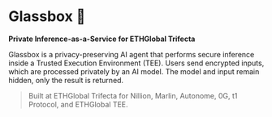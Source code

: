 # Glassbox 🧊
**Private Inference-as-a-Service for ETHGlobal Trifecta**

Glassbox is a privacy-preserving AI agent that performs secure inference inside a Trusted Execution Environment (TEE). Users send encrypted inputs, which are processed privately by an AI model. The model and input remain hidden, only the result is returned.

> Built at ETHGlobal Trifecta for Nillion, Marlin, Autonome, 0G, t1 Protocol, and ETHGlobal TEE.

